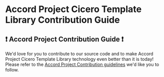 # Accord Project Cicero Template Library Contribution Guide

## ❗ Accord Project Contribution Guide ❗
We'd love for you to contribute to our source code and to make Accord Project Cicero Template Library technology even better than it is today! Please refer to the [Accord Project Contribution guidelines][apcontribute] we'd like you to follow.

[apcontribute]: https://github.com/accordproject/techdocs/blob/master/CONTRIBUTING.md